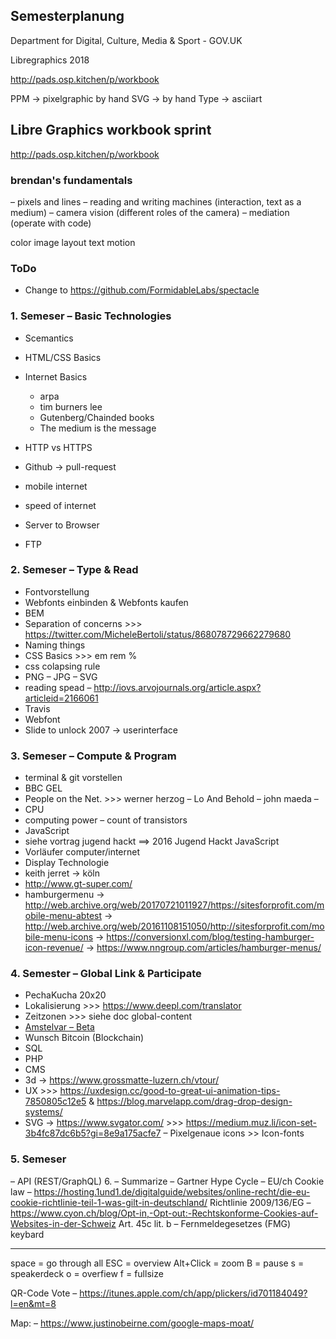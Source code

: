 ## Semesterplanung


Department for Digital, Culture, Media & Sport - GOV.UK

Libregraphics 2018




http://pads.osp.kitchen/p/workbook

PPM → pixelgraphic by hand
SVG → by hand
Type → asciiart


## Libre Graphics workbook sprint

http://pads.osp.kitchen/p/workbook

### brendan's fundamentals
– pixels and lines
– reading and writing machines (interaction, text as a medium)
– camera vision (different roles of the camera)
– mediation (operate with code)




color
image
layout
text
motion








### ToDo

* Change to https://github.com/FormidableLabs/spectacle

### 1\. Semeser – Basic Technologies

* Scemantics
* HTML/CSS Basics
* Internet Basics

  * arpa
  * tim burners lee
  * Gutenberg/Chainded books
  * The medium is the message

* HTTP vs HTTPS
* Github → pull-request
* mobile internet
* speed of internet
* Server to Browser
* FTP

### 2\. Semeser – Type & Read

* Fontvorstellung
* Webfonts einbinden & Webfonts kaufen
* BEM
* Separation of concerns >>> https://twitter.com/MicheleBertoli/status/868078729662279680
* Naming things
* CSS Basics >>> em rem %
* css colapsing rule
* PNG – JPG – SVG
* reading spead – http://iovs.arvojournals.org/article.aspx?articleid=2166061
* Travis
* Webfont
* Slide to unlock 2007 → userinterface

### 3\. Semeser – Compute & Program


* terminal & git vorstellen
* BBC GEL
* People on the Net. >>> werner herzog – Lo And Behold
  – john maeda
  –
* CPU
* computing power – count of transistors
* JavaScript
* siehe vortrag jugend hackt ==> 2016 Jugend Hackt JavaScript
* Vorläufer computer/internet
* Display Technologie
* keith jerret → köln
* http://www.gt-super.com/
* hamburgermenu
   →  http://web.archive.org/web/20170721011927/https://sitesforprofit.com/mobile-menu-abtest
   →  http://web.archive.org/web/20161108151050/http://sitesforprofit.com/mobile-menu-icons
   →  https://conversionxl.com/blog/testing-hamburger-icon-revenue/
   →  https://www.nngroup.com/articles/hamburger-menus/



### 4\. Semester – Global Link & Participate
* PechaKucha 20x20
* Lokalisierung >>> https://www.deepl.com/translator
* Zeitzonen >>> siehe doc global-content
* [Amstelvar – Beta](https://github.com/TypeNetwork/Amstelvar)
* Wunsch Bitcoin (Blockchain)
* SQL
* PHP
* CMS
* 3d → https://www.grossmatte-luzern.ch/vtour/
* UX >>> https://uxdesign.cc/good-to-great-ui-animation-tips-7850805c12e5 & https://blog.marvelapp.com/drag-drop-design-systems/
* SVG → https://www.svgator.com/  >>> https://medium.muz.li/icon-set-3b4fc87dc6b5?gi=8e9a175acfe7
– Pixelgenaue icons >> Icon-fonts

### 5\. Semeser

– API (REST/GraphQL) 6.
– Summarize
– Gartner Hype Cycle
– EU/ch Cookie law
– https://hosting.1und1.de/digitalguide/websites/online-recht/die-eu-cookie-richtlinie-teil-1-was-gilt-in-deutschland/
Richtlinie 2009/136/EG
– https://www.cyon.ch/blog/Opt-in,-Opt-out:-Rechtskonforme-Cookies-auf-Websites-in-der-Schweiz
Art. 45c lit. b – Fernmeldegesetzes (FMG)
keybard

---

space = go through all
ESC = overview
Alt+Click = zoom
B = pause
s = speakerdeck
o = overfiew
f = fullsize

QR-Code Vote
– https://itunes.apple.com/ch/app/plickers/id701184049?l=en&mt=8

Map:
– https://www.justinobeirne.com/google-maps-moat/
